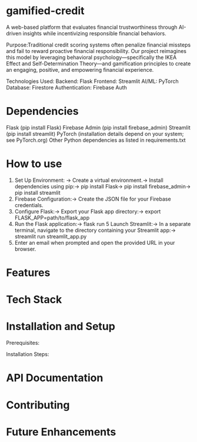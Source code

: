 # gamified-credit
A web-based platform that evaluates financial trustworthiness through AI-driven insights while incentivizing responsible financial behaviors.

Purpose:Traditional credit scoring systems often penalize financial missteps and fail to reward proactive financial responsibility. Our project reimagines this model by leveraging behavioral psychology—specifically the IKEA Effect and Self-Determination Theory—and gamification principles to create an engaging, positive, and empowering financial experience.

Technologies Used:
    Backend: Flask
    Frontend: Streamlit
    AI/ML: PyTorch
    Database: Firestore
    Authentication: Firebase Auth


# Dependencies
Flask (pip install Flask)
Firebase Admin (pip install firebase_admin)
Streamlit (pip install streamlit)
PyTorch (installation details depend on your system; see PyTorch.org)
Other Python dependencies as listed in requirements.txt

# How to use
1. Set Up Environment: ->
    Create a virtual environment.->
    Install dependencies using pip:->
        pip install Flask->
        pip install firebase_admin->
        pip install streamlit
2. Firebase Configuration:->
    Create the JSON file for your Firebase credentials.
3. Configure Flask:->
    Export your Flask app directory:->
        export FLASK_APP=path/to/flask_app
4. Run the Flask application:->
    flask run
5 Launch Streamlit:->
    In a separate terminal, navigate to the directory containing your Streamlit app:->
        streamlit run streamlit_app.py
6. Enter an email when prompted and open the provided URL in your browser.


# Features

# Tech Stack

# Installation and Setup
Prerequisites:

Installation Steps:

# API Documentation

# Contributing

# Future Enhancements
